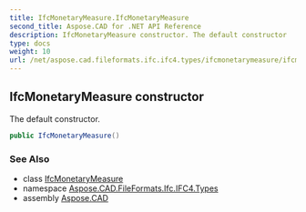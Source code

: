 ```yaml
---
title: IfcMonetaryMeasure.IfcMonetaryMeasure
second_title: Aspose.CAD for .NET API Reference
description: IfcMonetaryMeasure constructor. The default constructor
type: docs
weight: 10
url: /net/aspose.cad.fileformats.ifc.ifc4.types/ifcmonetarymeasure/ifcmonetarymeasure/
---
```

## IfcMonetaryMeasure constructor

The default constructor.

```csharp
public IfcMonetaryMeasure()
```

### See Also

* class [IfcMonetaryMeasure](../)
* namespace [Aspose.CAD.FileFormats.Ifc.IFC4.Types](../../ifcmonetarymeasure/)
* assembly [Aspose.CAD](../../../)


